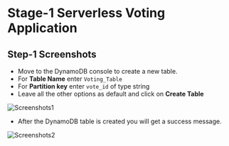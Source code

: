 # Stage-1 Serverless Voting Application

## Step-1 Screenshots

- Move to the DynamoDB console to create a new table.
- For **Table Name** enter `Voting_Table`
- For **Partition key** enter `vote_id` of type string
- Leave all the other options as default and click on **Create Table**

![Screenshots1](./02_LABINSTRUCTIONS/Stage1_Step1.1.png)

- After the DynamoDB table is created you will get a success message.

![Screenshots2](./02_LABINSTRUCTIONS/Stage1_Step1.2.png)
